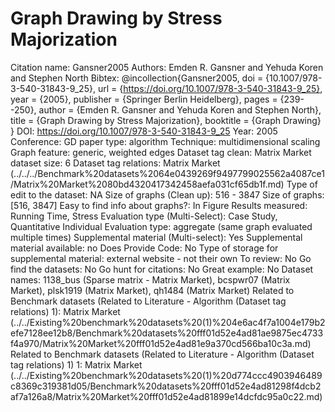 # Graph Drawing by Stress Majorization

Citation name: Gansner2005
Authors: Emden R. Gansner and Yehuda Koren and Stephen North
Bibtex: @incollection{Gansner2005,
doi = {10.1007/978-3-540-31843-9_25},
url = {https://doi.org/10.1007/978-3-540-31843-9_25},
year = {2005},
publisher = {Springer Berlin Heidelberg},
pages = {239--250},
author = {Emden R. Gansner and Yehuda Koren and Stephen North},
title = {Graph Drawing by Stress Majorization},
booktitle = {Graph Drawing}
}
DOI: https://doi.org/10.1007/978-3-540-31843-9_25
Year: 2005
Conference: GD
paper type: algorithm
Technique: multidimensional scaling
Graph feature: generic, weighted edges
Dataset tag clean: Matrix Market
dataset size: 6
Dataset tag relations: Matrix Market (../../../Benchmark%20datasets%2064e0439269f9497799025562a4087ce1/Matrix%20Market%2080bd4320417342458aefa031cf65db1f.md)
Type of edit to the dataset: NA
Size of graphs (Clean up): 516 - 3847
Size of graphs: [516, 3847]
Easy to find info about graphs?: In Figure
Results measured: Running Time, Stress
Evaluation type (Multi-Select): Case Study, Quantitative Individual
Evaluation type: aggregate (same graph evaluated multiple times)
Supplemental material (Multi-select): Yes
Supplemental material available: no
Does Provide Code: No
Type of storage for supplemental material: external website - not their own
To review: No
Go find the datasets: No
Go hunt for citations: No
Great example: No
Dataset names: 1138_bus (Sparse matrix - Matrix Market), bcspwr07 (Matrix Market), plsk1919 (Matrix Market), qh1484 (Matrix Market)
Related to Benchmark datasets (Related to Literature - Algorithm (Dataset tag relations) 1): Matrix Market (../../Existing%20benchmark%20datasets%20(1)%204e6ac4f7a1004e179b2efe7128ee12b8/Benchmark%20datasets%20fff01d52e4ad81ae9875ec4733f4a970/Matrix%20Market%20fff01d52e4ad81e9a370cd566ba10c3a.md)
Related to Benchmark datasets (Related to Literature - Algorithm (Dataset tag relations) 1) 1: Matrix Market (../../Existing%20benchmark%20datasets%20(1)%20d774ccc4903946489c8369c319381d05/Benchmark%20datasets%20fff01d52e4ad81298f4dcb2af7a126a8/Matrix%20Market%20fff01d52e4ad81899e14dcfdc95a0c22.md)